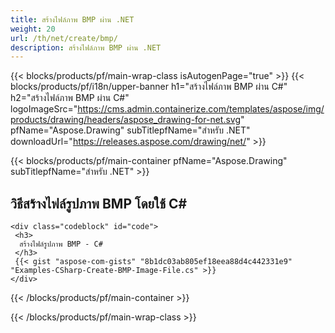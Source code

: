 ```yaml
---
title: สร้างไฟล์ภาพ BMP ผ่าน .NET
weight: 20
url: /th/net/create/bmp/
description: สร้างไฟล์ภาพ BMP ผ่าน .NET
---
```


{{< blocks/products/pf/main-wrap-class isAutogenPage="true" >}}
{{< blocks/products/pf/i18n/upper-banner h1="สร้างไฟล์ภาพ BMP ผ่าน C#" h2="สร้างไฟล์ภาพ BMP ผ่าน C#" logoImageSrc="https://cms.admin.containerize.com/templates/aspose/img/products/drawing/headers/aspose_drawing-for-net.svg" pfName="Aspose.Drawing" subTitlepfName="สำหรับ .NET" downloadUrl="https://releases.aspose.com/drawing/net/" >}}

{{< blocks/products/pf/main-container pfName="Aspose.Drawing" subTitlepfName="สำหรับ .NET" >}}

<h2>วิธีสร้างไฟล์รูปภาพ BMP โดยใช้ C#</h2>

    <div class="codeblock" id="code">
     <h3>
      สร้างไฟล์รูปภาพ BMP - C#
     </h3>
     {{< gist "aspose-com-gists" "8b1dc03ab805ef18eea88d4c442331e9" "Examples-CSharp-Create-BMP-Image-File.cs" >}}
    </div>

{{< /blocks/products/pf/main-container >}}


{{< /blocks/products/pf/main-wrap-class >}}
